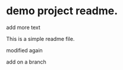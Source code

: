 # demo project readme.
add more text

This is a simple readme file.

modified again

add on a branch	
